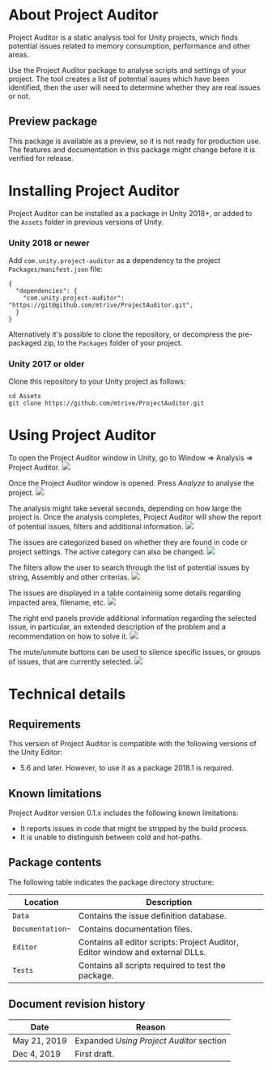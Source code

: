 # About Project Auditor
Project Auditor is a static analysis tool for Unity projects, which finds potential issues related to memory consumption, performance and other areas.

Use the Project Auditor package to analyse scripts and settings of your project. The tool creates a list of potential issues which have been identified, then the user will need to determine whether they are real issues or not.

## Preview package
This package is available as a preview, so it is not ready for production use. The features and documentation in this package might change before it is verified for release.


# Installing Project Auditor
Project Auditor can be installed as a package in Unity 2018+, or added to the `Assets` folder in previous versions of Unity.
### Unity 2018 or newer
Add `com.unity.project-auditor` as a dependency to the project `Packages/manifest.json` file:

```
{
  "dependencies": {
    "com.unity.project-auditor": "https://git@github.com/mtrive/ProjectAuditor.git",
  }
}
```

Alternatively it's possible to clone the repository, or decompress the pre-packaged zip, to the `Packages` folder of your project.

### Unity 2017 or older
Clone this repository to your Unity project as follows:

```
cd Assets
git clone https://github.com/mtrive/ProjectAuditor.git
```

<a name="UsingProjectAuditor"></a>
# Using Project Auditor
To open the Project Auditor window in Unity, go to Window => Analysis => Project Auditor.
![](images/window-menu.png)

Once the Project Auditor window is opened. Press *Analyze* to analyse the project.
![](images/intro.png)

The analysis might take several seconds, depending on how large the project is. Once the analysis completes, Project Auditor will show the report of potential issues, filters and additional information.
![](images/settings-issues.png)

The issues are categorized based on whether they are found in code or project settings. The active category can also be changed.
![](images/category.png)

The filters allow the user to search through the list of potential issues by string, Assembly and other criterias.
![](images/filters.png)

The issues are displayed in a table containinig some details regarding impacted area, filename, etc.
![](images/issues.png)

The right end panels provide additional information regarding the selected issue, in particular, an extended description of the problem and a recommendation on how to solve it.
![](images/panels.png)

The mute/unmute buttons can be used to silence specific issues, or groups of issues, that are currently selected.
![](images/mute.png)

# Technical details
## Requirements
This version of Project Auditor is compatible with the following versions of the Unity Editor:

* 5.6 and later. However, to use it as a package 2018.1 is required.

## Known limitations
Project Auditor version 0.1.x includes the following known limitations:

* It reports issues in code that might be stripped by the build process.
* It is unable to distinguish between cold and hot-paths.

## Package contents
The following table indicates the package directory structure:

|Location|Description|
|---|---|
|`Data`|Contains the issue definition database.|
|`Documentation~`|Contains documentation files.|
|`Editor`|Contains all editor scripts: Project Auditor, Editor window and external DLLs.|
|`Tests`|Contains all scripts required to test the package.|

## Document revision history 
|Date|Reason|
|---|---|
|May 21, 2019|Expanded *Using Project Auditor* section|
|Dec 4, 2019|First draft.|